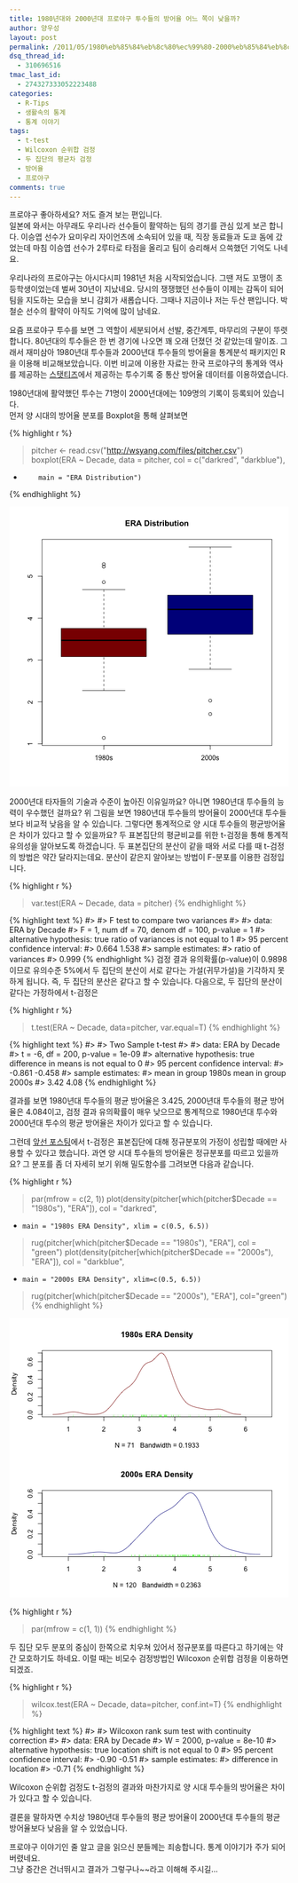 ```yaml
---
title: 1980년대와 2000년대 프로야구 투수들의 방어율 어느 쪽이 낮을까?
author: 양우성
layout: post
permalink: /2011/05/1980%eb%85%84%eb%8c%80%ec%99%80-2000%eb%85%84%eb%8c%80-%ed%94%84%eb%a1%9c%ec%95%bc%ea%b5%ac-%ed%88%ac%ec%88%98%eb%93%a4%ec%9d%98-%eb%b0%a9%ec%96%b4%ec%9c%a8-%ec%96%b4%eb%8a%90%ec%aa%bd%ec%9d%b4/
dsq_thread_id:
  - 310696516
tmac_last_id:
  - 274327333052223488
categories:
  - R-Tips
  - 생활속의 통계
  - 통계 이야기
tags:
  - t-test
  - Wilcoxon 순위합 검정
  - 두 집단의 평균차 검정
  - 방어율
  - 프로야구
comments: true
---
```



프로야구 좋아하세요? 저도 즐겨 보는 편입니다.  
일본에 와서는 아무래도 우리나라 선수들이 활약하는 팀의 경기를 관심 있게 보곤 합니다. 이승엽 선수가 요미우리 자이언츠에 소속되어 있을 때, 직장 동료들과 도쿄 돔에 갔었는데 마침 이승엽 선수가 2루타로 타점을 올리고 팀이 승리해서 으쓱했던 기억도 나네요.

우리나라의 프로야구는 아시다시피 1981년 처음 시작되었습니다. 그땐 저도 꼬맹이 초등학생이었는데 벌써 30년이 지났네요. 당시의 쟁쟁했던 선수들이 이제는 감독이 되어 팀을 지도하는 모습을 보니 감회가 새롭습니다. 그때나 지금이나 저는 두산 팬입니다. 박철순 선수의 활약이 아직도 기억에 많이 남네요.  
  
요즘 프로야구 투수를 보면 그 역할이 세분되어서 선발, 중간계투, 마무리의 구분이 뚜렷합니다. 80년대의 투수들은 한 번 경기에 나오면 꽤 오래 던졌던 것 같았는데 말이죠. 그래서 재미삼아 1980년대 투수들과 2000년대 투수들의 방어율을 통계분석 패키지인 R을 이용해 비교해보았습니다. 이번 비교에 이용한 자료는 한국 프로야구의 통계와 역사를 제공하는 [스탯티즈][1]에서 제공하는 투수기록 중 통산 방어율 데이터를 이용하였습니다.

1980년대에 활약했던 투수는 71명이 2000년대에는 109명의 기록이 등록되어 있습니다.  
먼저 양 시대의 방어율 분포를 Boxplot을 통해 살펴보면


{% highlight r %}
> pitcher <- read.csv("http://wsyang.com/files/pitcher.csv")
> boxplot(ERA ~ Decade, data = pitcher, col = c("darkred", "darkblue"),
+         main = "ERA Distribution")
{% endhighlight %}

![plot of chunk unnamed-chunk-2](/figs/source/2011-05-23-ERA-of-the-2000s-and-1980s/unnamed-chunk-2-1.png) 

2000년대 타자들의 기술과 수준이 높아진 이유일까요? 아니면 1980년대 투수들의 능력이 우수했던 걸까요? 위 그림을 보면 1980년대 투수들의 방어율이 2000년대 투수들보다 비교적 낮음을 알 수 있습니다. 그렇다면 통계적으로 양 시대 투수들의 평균방어율은 차이가 있다고 할 수 있을까요? 두 표본집단의 평균비교를 위한 t-검정을 통해 통계적 유의성을 알아보도록 하겠습니다. 두 표본집단의 분산이 같을 때와 서로 다를 때 t-검정의 방법은 약간 달라지는데요. 분산이 같은지 알아보는 방법이 F-분포를 이용한 검정입니다.


{% highlight r %}
> var.test(ERA ~ Decade, data = pitcher)
{% endhighlight %}



{% highlight text %}
#> 
#> 	F test to compare two variances
#> 
#> data:  ERA by Decade
#> F = 1, num df = 70, denom df = 100, p-value = 1
#> alternative hypothesis: true ratio of variances is not equal to 1
#> 95 percent confidence interval:
#>  0.664 1.538
#> sample estimates:
#> ratio of variances 
#>              0.999
{% endhighlight %}
검정 결과 유의확률(p-value)이 0.9898이므로 유의수준 5%에서 두 집단의 분산이 서로 같다는 가설(귀무가설)을 기각하지 못하게 됩니다. 즉, 두 집단의 분산은 같다고 할 수 있습니다. 다음으로, 두 집단의 분산이 같다는 가정하에서 t-검정은


{% highlight r %}
> t.test(ERA ~ Decade, data=pitcher, var.equal=T)
{% endhighlight %}



{% highlight text %}
#> 
#> 	Two Sample t-test
#> 
#> data:  ERA by Decade
#> t = -6, df = 200, p-value = 1e-09
#> alternative hypothesis: true difference in means is not equal to 0
#> 95 percent confidence interval:
#>  -0.861 -0.458
#> sample estimates:
#> mean in group 1980s mean in group 2000s 
#>                3.42                4.08
{% endhighlight %}

결과를 보면 1980년대 투수들의 평균 방어율은 3.425, 2000년대 투수들의 평균 방어율은 4.084이고, 검정 결과 유의확률이 매우 낮으므로 통계적으로 1980년대 투수와 2000년대 투수의 평균 방어율은 차이가 있다고 할 수 있습니다.

그런데 [앞선 포스팅][3]에서 t-검정은 표본집단에 대해 정규분포의 가정이 성립할 때에만 사용할 수 있다고 했습니다. 과연 양 시대 투수들의 방어율은 정규분포를 따르고 있을까요? 그 분포를 좀 더 자세히 보기 위해 밀도함수를 그려보면 다음과 같습니다.


{% highlight r %}
> par(mfrow = c(2, 1))
> plot(density(pitcher[which(pitcher$Decade == "1980s"), "ERA"]), col = "darkred",
+     main = "1980s ERA Density", xlim = c(0.5, 6.5))
> rug(pitcher[which(pitcher$Decade == "1980s"), "ERA"], col = "green")
> plot(density(pitcher[which(pitcher$Decade == "2000s"), "ERA"]), col = "darkblue",
+     main = "2000s ERA Density", xlim=c(0.5, 6.5))
> rug(pitcher[which(pitcher$Decade == "2000s"), "ERA"], col="green")
{% endhighlight %}

![plot of chunk unnamed-chunk-5](/figs/source/2011-05-23-ERA-of-the-2000s-and-1980s/unnamed-chunk-5-1.png) 

{% highlight r %}
> par(mfrow = c(1, 1))
{% endhighlight %}

두 집단 모두 분포의 중심이 한쪽으로 치우쳐 있어서 정규분포를 따른다고 하기에는 약간 모호하기도 하네요. 이럴 때는 비모수 검정방법인 Wilcoxon 순위합 검정을 이용하면 되겠죠.


{% highlight r %}
> wilcox.test(ERA ~ Decade, data=pitcher, conf.int=T)
{% endhighlight %}



{% highlight text %}
#> 
#> 	Wilcoxon rank sum test with continuity correction
#> 
#> data:  ERA by Decade
#> W = 2000, p-value = 8e-10
#> alternative hypothesis: true location shift is not equal to 0
#> 95 percent confidence interval:
#>  -0.90 -0.51
#> sample estimates:
#> difference in location 
#>                  -0.71
{% endhighlight %}

Wilcoxon 순위합 검정도 t-검정의 결과와 마찬가지로 양 시대 투수들의 방어율은 차이가 있다고 할 수 있습니다.

결론을 말하자면 수치상 1980년대 투수들의 평균 방어율이 2000년대 투수들의 평균 방어율보다 낮음을 알 수 있었습니다.

프로야구 이야기인 줄 알고 글을 읽으신 분들께는 죄송합니다. 통계 이야기가 주가 되어 버렸네요.  
그냥 중간은 건너뛰시고 결과가 그렇구나~~라고 이해해 주시길...

 [1]: http://www.statiz.co.kr/index.php?mid=stat_at&#038;re=1&#038;ys=1982&#038;ye=1989&#038;se=0&#038;te=&#038;tm=&#038;ty=0&#038;qu=auto&#038;po=0&#038;as=&#038;ae=&#038;hi=&#038;un=&#038;pl=&#038;da=1&#038;o1=ERAP&#038;o2=OutCount&#038;de=0&#038;lr=0&#038;tr=&#038;cv=&#038;ml=1&#038;sn=30&#038;pa=60&#038;si=&#038;cn=
 [3]: http://wsyang.com/2011/05/%EB%91%90-%ED%91%9C%EB%B3%B8%EC%A7%91%EB%8B%A8%EC%9D%98-%ED%8F%89%EA%B7%A0-%EC%B0%A8%EC%9D%B4%EC%97%90-%EB%8C%80%ED%95%9C-%EA%B2%80%EC%A0%95-%EB%B0%A9%EB%B2%95%EB%93%A4/
